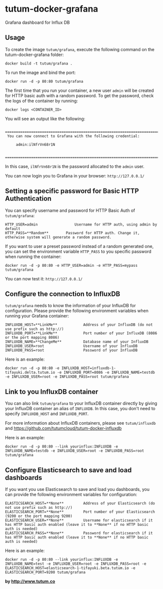 tutum-docker-grafana
====================

Grafana dashboard for Influx DB


Usage
-----
To create the image `tutum/grafana`, execute the following command on the tutum-docker-grafana folder:

    docker build -t tutum/grafana .

To run the image and bind the port:

    docker run -d -p 80:80 tutum/grafana
    
The first time that you run your container, a new user `admin` will be created for HTTP basic auth with a random password. To get the password, check the logs of the container by running:

    docker logs <CONTAINER_ID>

You will see an output like the following:
```
 ========================================================================
 You can now connect to Grafana with the following credential:
 
     admin:ilNfrVn68r1N

 ========================================================================
```
In this case, `ilNfrVn68r1N` is the password allocated to the `admin` user.

You can now login you to Grafana in your browser: `http://127.0.0.1/`


Setting a specific password for Basic HTTP Authentication
---------------------------------------------------------

You can specify username and password for HTTP Basic Auth of `tutum/grafana`:

```
HTTP_USER=admin                 Username for HTTP auth, using admin by default
HTTP_PASS=**Random**        Password for HTTP auth. Change it, otherwise system will generate a random password.
```

If you want to user a preset password instead of a random generated one, you can set the environment variable `HTTP_PASS` to you specific password when running the container:

    docker run -d -p 80:80 -e HTTP_USER=admin -e HTTP_PASS=mypass tutum/grafana

You can now test it: `http://127.0.0.1/`


Configure the connection to InfluxDB
------------------------------------

`tutum/grafana` needs to know the information of your InfluxDB for configuration. Please provide the following environment variables when running your Grafana container:
```
INFLUXDB_HOST=**LinkMe**            Address of your InfluxDB (do not use prefix such as http://)
INFLUXDB_PORT=**LinkMe**            Port number of your InfluxDB (8086 or the port mapping 8086)
INFLUXDB_NAME=**ChangeMe**          Database name of your InfluxDB
INFLUXDB_USER=root                  Username of your InfluxDB
INFLUXDB_PASS=root                  Password of your InfluxDB
```

Here is an example:

    docker run -d -p 80:80 -e INFLUXDB_HOST=influxdb-1-tifayuki.delta.tutum.io -e INFLUXDB_PORT=8086 -e INFLUXDB_NAME=testdb -e INFLUXDB_USER=root -e INFLUXDB_PASS=root tutum/grafana
    

Link to you InfluxDB container
------------------------------

You can also link `tutum/grafana` to your InfluxDB container directly by giving your InfluxDB container an alias of `INFLUXDB`. In this case, you don't need to specify `INFLUXDB_HOST` and `INFLUXDB_PORT`.

For more information about InfluxDB containers, please see `tutum/influxdb` and https://github.com/tutumcloud/tutum-docker-influxdb

Here is an example:

    docker run -d -p 80:80 --link yourinflux:INFLUXDB -e INFLUXDB_NAME=testdb -e INFLUXDB_USER=root -e INFLUXDB_PASS=root tutum/grafana


Configure Elasticsearch to save and load dashboards
---------------------------------------------------
If you want you use Elasticsearch to save and load you dashboards, you can provide the following environment variables for configuration:

```
ELASTICSEARCH_HOST=**None**         Address of your Elasticsearch (do not use prefix such as http://)
ELASTICSEARCH_PORT=**None**         Port number of your Elasticsearch (9200 or the port mapping 9200)
ELASTICSEARCH_USER=**None**         Username for elasticsearch if it has HTTP basic auth enabled (leave it to **None** if no HTTP basic auth is needed)
ELASTICSEARCH_PASS=**None**         Password for elasticsearch if it has HTTP basic auth enabled (leave it to **None** if no HTTP basic auth is needed)
```

Here is an example:

    docker run -d -p 80:80 --link yourinflux:INFLUXDB -e INFLUXDB_NAME=test -e INFLUXDB_USER=root -e INFLUXDB_PASS=root -e ELASTICSEARCH_HOST=elasticsearch-1-tifayuki.beta.tutum.io -e ELASTICSEARCH_PORT=9200 tutum/grafana


**by http://www.tutum.co**
